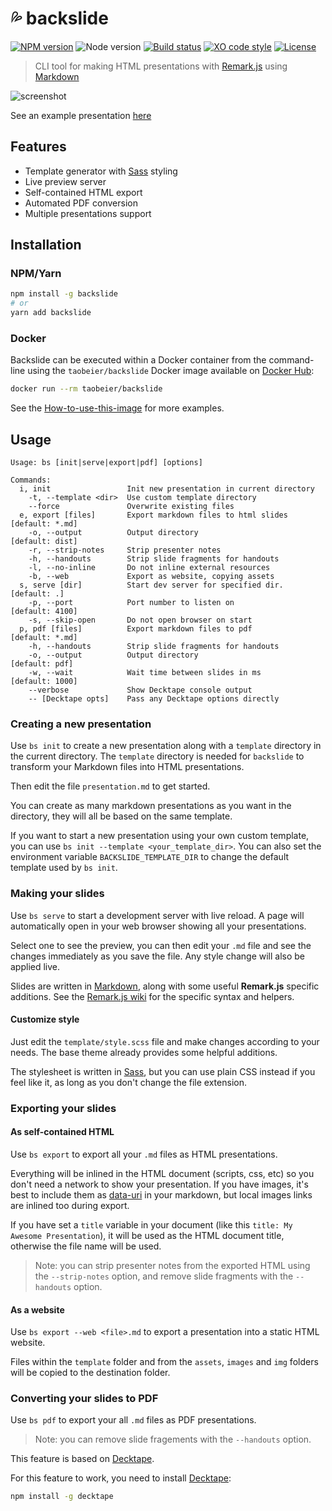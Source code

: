 # :sweat_drops: backslide

[![NPM version](https://img.shields.io/npm/v/backslide.svg)](https://www.npmjs.com/package/backslide)
![Node version](https://img.shields.io/node/v/backslide.svg)
[![Build status](https://img.shields.io/travis/sinedied/backslide/master.svg)](https://travis-ci.org/sinedied/backslide)
[![XO code style](https://img.shields.io/badge/code_style-XO-5ed9c7.svg)](https://github.com/sindresorhus/xo)
[![License](https://img.shields.io/badge/license-MIT-blue.svg)](LICENSE)

> CLI tool for making HTML presentations with [Remark.js](https://github.com/gnab/remark) using [Markdown](https://github.com/adam-p/markdown-here/wiki/Markdown-Cheatsheet)

![screenshot](https://cloud.githubusercontent.com/assets/593151/24945508/df6e3b50-1f5f-11e7-895c-89e89d89fa5a.jpg)

See an example presentation [here](https://sinedied.github.io/backslide)

## Features

- Template generator with [Sass](http://sass-lang.com) styling
- Live preview server
- Self-contained HTML export
- Automated PDF conversion
- Multiple presentations support

## Installation

### NPM/Yarn

```sh
npm install -g backslide
# or
yarn add backslide
```

### Docker

Backslide can be executed within a Docker container from the command-line using the `taobeier/backslide` Docker image available on [Docker Hub](https://hub.docker.com/r/taobeier/backslide/):

```sh
docker run --rm taobeier/backslide
```

See the [How-to-use-this-image](https://github.com/tao12345666333/backslide#how-to-use-this-image) for more examples.

## Usage

```
Usage: bs [init|serve|export|pdf] [options]

Commands:
  i, init                 Init new presentation in current directory
    -t, --template <dir>  Use custom template directory
    --force               Overwrite existing files                 
  e, export [files]       Export markdown files to html slides [default: *.md]
    -o, --output          Output directory                     [default: dist]
    -r, --strip-notes     Strip presenter notes                     
    -h, --handouts        Strip slide fragments for handouts
    -l, --no-inline       Do not inline external resources
    -b, --web             Export as website, copying assets
  s, serve [dir]          Start dev server for specified dir.  [default: .]
    -p, --port            Port number to listen on             [default: 4100]
    -s, --skip-open       Do not open browser on start              
  p, pdf [files]          Export markdown files to pdf         [default: *.md]
    -h, --handouts        Strip slide fragments for handouts
    -o, --output          Output directory                     [default: pdf]
    -w, --wait            Wait time between slides in ms       [default: 1000]
    --verbose             Show Decktape console output
    -- [Decktape opts]    Pass any Decktape options directly
```

### Creating a new presentation

Use `bs init` to create a new presentation along with a `template` directory in the current directory. The `template` directory is needed for `backslide` to transform your Markdown files into HTML presentations.

Then edit the file `presentation.md` to get started.

You can create as many markdown presentations as you want in the directory, they will all be based on the same template.

If you want to start a new presentation using your own custom template, you can use `bs init --template <your_template_dir>`.
You can also set the environment variable `BACKSLIDE_TEMPLATE_DIR` to change the default template used by `bs init`.

### Making your slides

Use `bs serve` to start a development server with live reload.
A page will automatically open in your web browser showing all your presentations.

Select one to see the preview, you can then edit your `.md` file and see the changes immediately as you save the file. Any style change will also be applied live.

Slides are written in [Markdown](https://github.com/adam-p/markdown-here/wiki/Markdown-Cheatsheet), along with some useful **Remark.js** specific additions.
See the [Remark.js wiki](https://github.com/gnab/remark/wiki) for the specific syntax and helpers.

#### Customize style

Just edit the `template/style.scss` file and make changes according to your needs.
The base theme already provides some helpful additions.

The stylesheet is written in [Sass](http://sass-lang.com), but you can use plain CSS instead if you feel like it, as long as you don't change the file extension.

### Exporting your slides

#### As self-contained HTML

Use `bs export` to export all your `.md` files as HTML presentations.

Everything will be inlined in the HTML document (scripts, css, etc) so you don't need a network to show your presentation.
If you have images, it's best to include them as [data-uri](https://css-tricks.com/data-uris/) in your markdown, but local images links are inlined too during export.

If you have set a `title` variable in your document (like this `title: My Awesome Presentation`), it will be used as the HTML document title, otherwise the file name will be used.

> Note: you can strip presenter notes from the exported HTML using the `--strip-notes` option, and remove slide fragments with the `--handouts` option.

#### As a website

Use `bs export --web <file>.md` to export a presentation into a static HTML website.

Files within the `template` folder and from the `assets`, `images` and `img` folders will be copied to the destination folder.

### Converting your slides to PDF

Use `bs pdf` to export your all `.md` files as PDF presentations.

> Note: you can remove slide fragements with the `--handouts` option.

This feature is based on [Decktape](https://github.com/astefanutti/decktape/).

For this feature to work, you need to install [Decktape](https://github.com/astefanutti/decktape/):

```sh
npm install -g decktape
```
